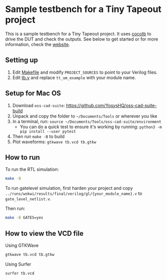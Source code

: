 # Sample testbench for a Tiny Tapeout project

This is a sample testbench for a Tiny Tapeout project. It uses [cocotb](https://docs.cocotb.org/en/stable/) to drive the DUT and check the outputs.
See below to get started or for more information, check the [website](https://tinytapeout.com/hdl/testing/).

## Setting up

1. Edit [Makefile](Makefile) and modify `PROJECT_SOURCES` to point to your Verilog files.
2. Edit [tb.v](tb.v) and replace `tt_um_example` with your module name.


## Setup for Mac OS

1. Download `oss-cad-suite`: https://github.com/YosysHQ/oss-cad-suite-build
2. Unpack and copy the folder to `~/Documents/Tools` or wherever you like
3. In a terminal, run: `source ~/Documents/Tools/oss-cad-suite/environment`
    - You can do a quick test to ensure it's working by running: `python3 -m pip install --user pytest`
4. Then run `make -B` to build
5. Plot waveforms: `gtkwave tb.vcd tb.gtkw`

## How to run

To run the RTL simulation:

```sh
make -B
```

To run gatelevel simulation, first harden your project and copy `../runs/wokwi/results/final/verilog/gl/{your_module_name}.v` to `gate_level_netlist.v`.

Then run:

```sh
make -B GATES=yes
```

## How to view the VCD file

Using GTKWave
```sh
gtkwave tb.vcd tb.gtkw
```

Using Surfer
```sh
surfer tb.vcd
```
